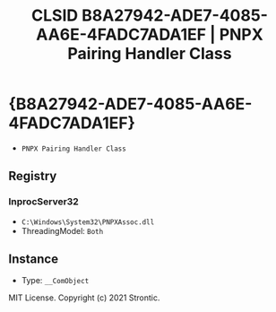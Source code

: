 ﻿---
title: "CLSID B8A27942-ADE7-4085-AA6E-4FADC7ADA1EF | PNPX Pairing Handler Class"
excerpt: What is COM-Object CLSID B8A27942-ADE7-4085-AA6E-4FADC7ADA1EF?
---

# {B8A27942-ADE7-4085-AA6E-4FADC7ADA1EF}

* `PNPX Pairing Handler Class`

## Registry


### InprocServer32

* `C:\Windows\System32\PNPXAssoc.dll`
* ThreadingModel: `Both`

## Instance

* Type: `__ComObject`

MIT License. Copyright (c) 2021 Strontic.


